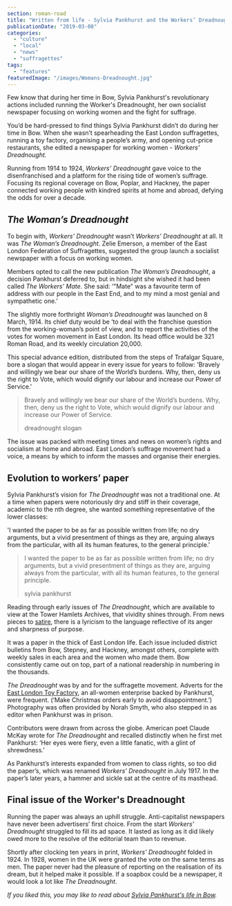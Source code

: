 ```yaml
---
section: roman-road
title: "Written from life - Sylvia Pankhurst and the Workers’ Dreadnought newspaper"
publicationDate: "2019-03-08"
categories: 
  - "culture"
  - "local"
  - "news"
  - "suffragettes"
tags: 
  - "features"
featuredImage: "/images/Womans-Dreadnought.jpg"
---
```


Few know that during her time in Bow, Sylvia Pankhurst's revolutionary actions included running the Worker's Dreadnought, her own socialist newspaper focusing on working women and the fight for suffrage.

You’d be hard-pressed to find things Sylvia Pankhurst didn’t do during her time in Bow. When she wasn’t spearheading the East London suffragettes, running a toy factory, organising a people’s army, and opening cut-price restaurants, she edited a newspaper for working women - _Workers’ Dreadnought._

Running from 1914 to 1924, _Workers’ Dreadnought_ gave voice to the disenfranchised and a platform for the rising tide of women’s suffrage. Focusing its regional coverage on Bow, Poplar, and Hackney, the paper connected working people with kindred spirits at home and abroad, defying the odds for over a decade.

## _The Woman’s Dreadnought_

To begin with, _Workers’ Dreadnought_ wasn’t _Workers’ Dreadnought_ at all. It was _The Woman’s Dreadnought_. Zelie Emerson, a member of the East London Federation of Suffragettes, suggested the group launch a socialist newspaper with a focus on working women.

Members opted to call the new publication _The Woman’s Dreadnought_, a decision Pankhurst deferred to, but in hindsight she wished it had been called _The Workers’ Mate_. She said: ‘"Mate" was a favourite term of address with our people in the East End, and to my mind a most genial and sympathetic one.’

The slightly more forthright _Woman’s Dreadnought_ was launched on 8 March, 1914. Its chief duty would be ‘to deal with the franchise question from the working-woman’s point of view, and to report the activities of the votes for women movement in East London. Its head office would be 321 Roman Road, and its weekly circulation 20,000.

This special advance edition, distributed from the steps of Trafalgar Square, bore a slogan that would appear in every issue for years to follow: 'Bravely and willingly we bear our share of the World’s burdens. Why, then, deny us the right to Vote, which would dignify our labour and increase our Power of Service.'

> Bravely and willingly we bear our share of the World’s burdens. Why, then, deny us the right to Vote, which would dignify our labour and increase our Power of Service.
> 
> dreadnought slogan

The issue was packed with meeting times and news on women’s rights and socialism at home and abroad. East London’s suffrage movement had a voice, a means by which to inform the masses and organise their energies.

## Evolution to workers’ paper

Sylvia Pankhurst’s vision for _The Dreadnought_ was not a traditional one. At a time when papers were notoriously dry and stiff in their coverage, academic to the nth degree, she wanted something representative of the lower classes:

'I wanted the paper to be as far as possible written from life; no dry arguments, but a vivid presentment of things as they are, arguing always from the particular, with all its human features, to the general principle.'

> I wanted the paper to be as far as possible written from life; no dry arguments, but a vivid presentment of things as they are, arguing always from the particular, with all its human features, to the general principle.
> 
> sylvia pankhurst

Reading through early issues of _The Dreadnought_, which are available to view at the Tower Hamlets Archives, that vividity shines through. From news pieces to [satire](https://libcom.org/library/labour-advice-bureau-workers-dreadnought), there is a lyricism to the language reflective of its anger and sharpness of purpose.

It was a paper in the thick of East London life. Each issue included district bulletins from Bow, Stepney, and Hackney, amongst others, complete with weekly sales in each area and the women who made them. Bow consistently came out on top, part of a national readership in numbering in the thousands.

_The Dreadnought_ was by and for the suffragette movement. Adverts for the [East London Toy Factory](https://romanroadlondon.com/sylvia-pankhursts-east-london-toy-factory/), an all-women enterprise backed by Pankhurst, were frequent. (‘Make Christmas orders early to avoid disappointment.’) Photography was often provided by Norah Smyth, who also stepped in as editor when Pankhurst was in prison.

Contributors were drawn from across the globe. American poet Claude McKay wrote for _The Dreadnought_ and recalled distinctly when he first met Pankhurst: ‘Her eyes were fiery, even a little fanatic, with a glint of shrewdness.’

As Pankhurst’s interests expanded from women to class rights, so too did the paper’s, which was renamed _Workers' Dreadnought_ in July 1917. In the paper’s later years, a hammer and sickle sat at the centre of its masthead.

## Final issue of the Worker's Dreadnought

Running the paper was always an uphill struggle. Anti-capitalist newspapers have never been advertisers’ first choice. From the start _Workers’ Dreadnought_ struggled to fill its ad space. It lasted as long as it did likely owed more to the resolve of the editorial team than to revenue.

Shortly after clocking ten years in print, _Workers’ Dreadnought_ folded in 1924. In 1928, women in the UK were granted the vote on the same terms as men. The paper never had the pleasure of reporting on the realisation of its dream, but it helped make it possible. If a soapbox could be a newspaper, it would look a lot like _The Dreadnought_.

_If you liked this, you may like to read about [Sylvia Pankhurst's life in Bow](https://pankhurst)._
